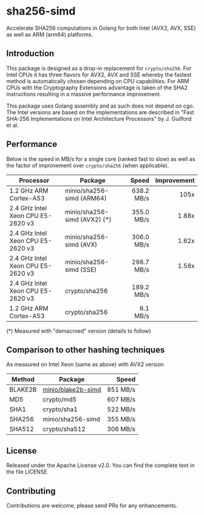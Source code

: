 # sha256-simd

Accelerate SHA256 computations in Golang for both Intel (AVX2, AVX, SSE) as well as ARM (arm64) platforms.

## Introduction

This package is designed as a drop-in replacement for `crypto/sha256`. For Intel CPUs it has three flavors for AVX2, AVX and SSE whereby the fastest method is automatically chosen depending on CPU capabilities. For ARM CPUs with the Cryptography Extensions advantage is taken of the SHA2 instructions resulting in a massive performance improvement.

This package uses Golang assembly and as such does not depend on cgo. The Intel versions are based on the implementations are described in "Fast SHA-256 Implementations on Intel Architecture Processors" by J. Guilford et al.

## Performance

Below is the speed in MB/s for a single core (ranked fast to slow) as well as the factor of improvement over `crypto/sha256` (when applicable).

| Processor                         | Package                      |       Speed | Improvement |
| --------------------------------- | ---------------------------- | -----------:| -----------:|
| 1.2 GHz ARM Cortex-A53            | minio/sha256-simd (ARM64)    |  638.2 MB/s |        105x |
| 2.4 GHz Intel Xeon CPU E5-2620 v3 | minio/sha256-simd (AVX2) (*) |  355.0 MB/s |       1.88x |
| 2.4 GHz Intel Xeon CPU E5-2620 v3 | minio/sha256-simd (AVX)      |  306.0 MB/s |       1.62x |
| 2.4 GHz Intel Xeon CPU E5-2620 v3 | minio/sha256-simd (SSE)      |  298.7 MB/s |       1.58x |
| 2.4 GHz Intel Xeon CPU E5-2620 v3 | crypto/sha256                |  189.2 MB/s |             |
| 1.2 GHz ARM Cortex-A53            | crypto/sha256                |    6.1 MB/s |             |

(*) Measured with "demacroed" version (details to follow)
 
## Comparison to other hashing techniques

As measured on Intel Xeon (same as above) with AVX2 version

| Method  | Package            |    Speed |
| ------- | -------------------| --------:|
| BLAKE2B | [minio/blake2b-simd](https://github.com/minio/blake2b-simd) | 851 MB/s |
| MD5     | crypto/md5         | 607 MB/s |
| SHA1    | crypto/sha1        | 522 MB/s |
| SHA256  | minio/sha256-simd  | 355 MB/s |
| SHA512  | crypto/sha512      | 306 MB/s |

License
-------

Released under the Apache License v2.0. You can find the complete text in the file LICENSE.

Contributing
------------

Contributions are welcome, please send PRs for any enhancements.
